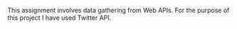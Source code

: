 This assignment involves data gathering from Web APIs. For the purpose of this project I have used Twitter API.
